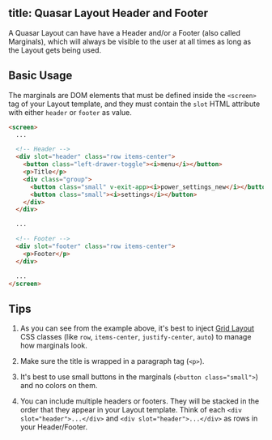 title: Quasar Layout Header and Footer
---
A Quasar Layout can have have a Header and/or a Footer (also called Marginals), which will always be visible to the user at all times as long as the Layout gets being used.

<input type="hidden" data-fullpage-demo="layout-marginals">

## Basic Usage
The marginals are DOM elements that must be defined inside the `<screen>` tag of your Layout template, and they must contain the `slot` HTML attribute with either `header` or `footer` as value.

``` html
<screen>
  ...

  <!-- Header -->
  <div slot="header" class="row items-center">
    <button class="left-drawer-toggle"><i>menu</i></button>
    <p>Title</p>
    <div class="group">
      <button class="small" v-exit-app><i>power_settings_new</i></button>
      <button class="small"><i>settings</i></button>
    </div>
  </div>

  ...

  <!-- Footer -->
  <div slot="footer" class="row items-center">
    <p>Footer</p>
  </div>

  ...
</screen>
```

## Tips

1. As you can see from the example above, it's best to inject [Grid Layout](/api/css-grid-layout.html) CSS classes (like `row`, `items-center`, `justify-center`, `auto`) to manage how marginals look.

2. Make sure the title is wrapped in a paragraph tag (`<p>`).

3. It's best to use small buttons in the marginals (`<button class="small">`) and no colors on them.

4. You can include multiple headers or footers. They will be stacked in the order that they appear in your Layout template. Think of each `<div slot="header">...</div>` and `<div slot="header">...</div>` as rows in your Header/Footer.
